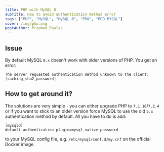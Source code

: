 ```yaml
---
title: PHP with MySQL 8
subTitle: How to avoid authentication method error
tags: ["PHP", "MySQL", "MySQL 8", "PDO", "PDO_MYSQL"]
cover: /img/php.png
postAuthor: Przemek Pawlas
---
```


## Issue

By default MySQL `8.x` doesn't work with older versions of PHP.
You get an error:
```
The server requested authentication method unknown to the client: [caching_sha2_password]
```

## How to get around it?

The solutions are very simple - you can either upgrade PHP to `7.1.16`/`7.2.4`
or if you want to stick to an older version force MySQL to use the old `5.x`
authentication method by default. All you have to do is add:

```
[mysqld]
default-authentication-plugin=mysql_native_password
```

to your MySQL config file, e.g. `/etc/mysql/conf.d/my.cnf` on the official
Docker image.
